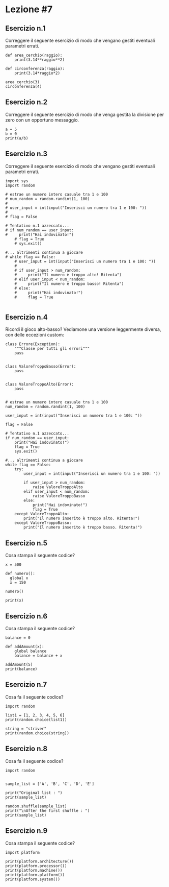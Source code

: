 # Lezione #7

## Esercizio n.1

Correggere il seguente esercizio di modo che vengano gestiti eventuali parametri errati.

```
def area_cerchio(raggio):
    print(3.14**raggio**2)

def circonferenza(raggio):
    print(3.14*raggio*2)

area_cerchio(3)
circonferenza(4)
```

## Esercizio n.2

Correggere il seguente esercizio di modo che venga gestita la divisione 
per zero con un opportuno messaggio.

```
a = 5
b = 0
print(a/b)

```

## Esercizio n.3

Correggere il seguente esercizio di modo che vengano gestiti eventuali 
parametri errati.
```
import sys
import random

# estrae un numero intero casuale tra 1 e 100
# num_random = random.randint(1, 100)
#
# user_input = int(input("Inserisci un numero tra 1 e 100: "))
#
# flag = False

# Tentativo n.1 azzeccato...
# if num_random == user_input:
#     print("Hai indovinato!")
    # flag = True
    # sys.exit()

#... altrimenti continua a giocare
# while flag == False:
    # user_input = int(input("Inserisci un numero tra 1 e 100: "))
    #
    # if user_input > num_random:
    #     print("Il numero è troppo alto! Ritenta")
    # elif user_input < num_random:
    #     print("Il numero è troppo basso! Ritenta")
    # else:
    #     print("Hai indovinato!")
    #     flag = True


```

## Esercizio n.4

Ricordi il gioco alto-basso? Vediamone una versione leggermente 
diversa, con delle eccezioni custom:

```
class Errore(Exception):
    """Classe per tutti gli errori"""
    pass


class ValoreTroppoBasso(Error):
    pass


class ValoreTroppoAlto(Error):
    pass


# estrae un numero intero casuale tra 1 e 100
num_random = random.randint(1, 100)

user_input = int(input("Inserisci un numero tra 1 e 100: "))

flag = False

# Tentativo n.1 azzeccato...
if num_random == user_input:
    print("Hai indovinato!")
    flag = True
    sys.exit()

#... altrimenti continua a giocare
while flag == False:
    try:
        user_input = int(input("Inserisci un numero tra 1 e 100: "))

        if user_input > num_random:
            raise ValoreTroppoAlto
        elif user_input < num_random:
            raise ValoreTroppoBasso
        else:
            print("Hai indovinato!")
            flag = True
    except ValoreTroppoAlto:
        print("Il numero inserito è troppo alto. Ritenta!")
    except ValoreTroppoBasso:
        print("Il numero inserito è troppo basso. Ritenta!")

```

## Esercizio n.5

Cosa stampa il seguente codice?

```
x = 500

def numero():
  global x
  x = 150

numero()

print(x) 
```

## Esercizio n.6

Cosa stampa il seguente codice?

```
balance = 0

def addAmount(x):
    global balance
    balance = balance + x

addAmount(5)
print(balance)
```

## Esercizio n.7

Cosa fa il seguente codice?

```
import random
 
list1 = [1, 2, 3, 4, 5, 6]
print(random.choice(list1))
 
string = "striver"
print(random.choice(string))

```

## Esercizio n.8

Cosa fa il seguente codice?

```
import random
 

sample_list = ['A', 'B', 'C', 'D', 'E']
 
print("Original list : ")
print(sample_list)
 
random.shuffle(sample_list)
print("\nAfter the first shuffle : ")
print(sample_list)
```

## Esercizio n.9

Cosa stampa il seguente codice?


```
import platform
  
print(platform.architecture())
print(platform.processor())
print(platform.machine())
print(platform.platform())
print(platform.system())

```